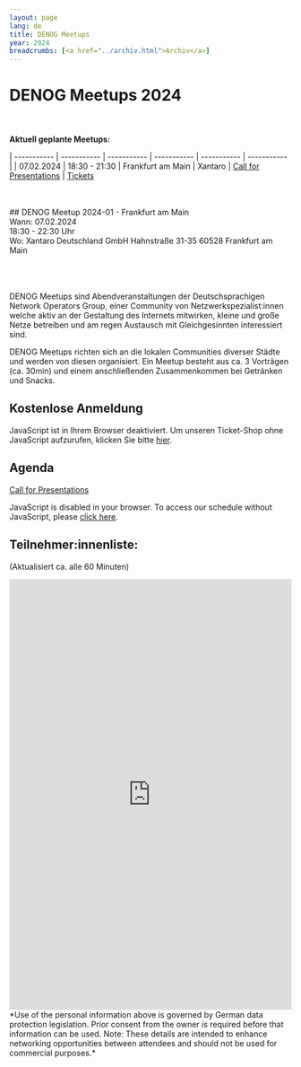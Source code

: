 ```yaml
---
layout: page
lang: de
title: DENOG Meetups
year: 2024
breadcrumbs: [<a href="../archiv.html">Archiv</a>]
---
```


# DENOG Meetups 2024
<br><br>
<b>Aktuell geplante Meetups:</b>

| ----------- | ----------- | ----------- | ----------- | ----------- | ----------- |
| 07.02.2024 | 18:30 - 21:30 | Frankfurt am Main | Xantaro | [Call for Presentations](https://pretalx.com/denog-meetup-2024-01/cfp) | [Tickets](https://pretix.eu/denog/denogmeetup24-01/) 

<br>
<br>
## DENOG Meetup 2024-01 - Frankfurt am Main<br />
Wann: 07.02.2024<br />
18:30 - 22:30 Uhr<br />
Wo: Xantaro Deutschland GmbH
Hahnstraße 31-35
60528 Frankfurt am Main<br />
<br>
<br>
<br>

DENOG Meetups sind Abendveranstaltungen der Deutschsprachigen Network Operators Group, einer Community von Netzwerkspezialist:innen welche aktiv an der Gestaltung des Internets mitwirken, kleine und große Netze betreiben und am regen Austausch mit Gleichgesinnten interessiert sind.

DENOG Meetups richten sich an die lokalen Communities diverser Städte und werden von diesen organisiert. Ein Meetup besteht aus ca. 3 Vorträgen (ca. 30min) und einem anschließenden Zusammenkommen bei Getränken und Snacks. 

## Kostenlose Anmeldung 

<pretix-widget event="https://pretix.eu/denog/denogmeetup24-01/"></pretix-widget>
<noscript>
   <div class="pretix-widget">
        <div class="pretix-widget-info-message">
            JavaScript ist in Ihrem Browser deaktiviert. Um unseren Ticket-Shop ohne JavaScript aufzurufen, klicken Sie bitte <a target="_blank" rel="noopener" href="https://pretix.eu/denog/denogmeetup24-01/">hier</a>.
        </div>
    </div>
</noscript>

## Agenda

[Call for Presentations](https://pretalx.com/denog-meetup-2024-01/cfp)

<pretalx-schedule event-url="https://pretalx.com/denog-meetup-2024-01/" locale="de" format="grid" style="--pretalx-clr-primary: #3aa57c"></pretalx-schedule>
<noscript>
   <div class="pretalx-widget">
        <div class="pretalx-widget-info-message">
            JavaScript is disabled in your browser. To access our schedule without JavaScript,
            please <a target="_blank" href="https://pretalx.com/denog-meetup-2024-01/schedule/">click here</a>.
        </div>
    </div>
</noscript>

## Teilnehmer:innenliste:
(Aktualisiert ca. alle 60 Minuten)<br>
<iframe src="https://www.denog.de/pretix-attendeelist/meetup2024-01/" width="100%" height="768" frameborder="0" scrolling="yes" marginheight="0" marginwidth="0" name="Attendeelist" title="DENOG Meetup 2024-01 Attendees">
</iframe>
<br>
*Use of the personal information above is governed by German data protection legislation. Prior consent from the owner is required before that information can be used. Note: These details are intended to enhance networking opportunities between attendees and should not be used for commercial purposes.*

